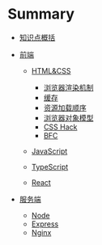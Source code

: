 # Summary

* [知识点概括](README.md)
* [前端]()
    * [HTML&CSS](FrontEnd/HTML&CSS/HTML&CSS.md)
        * [浏览器渲染机制](FrontEnd/HTML&CSS/Paint.md)
        * [缓存](FrontEnd/HTML&CSS/Cache.md)
        * [资源加载顺序](FrontEnd/HTML&CSS/LoadSource.md)
        * [浏览器对象模型](FrontEnd/HTML&CSS/BOM.md)
        * [CSS Hack](FrontEnd/HTML&CSS/CSSHack.md)
        * [BFC](FrontEnd/HTML&CSS/BFC.md)

    * [JavaScript](FrontEnd/JavaScript.md)
    * [TypeScript](FrontEnd/TypeScript.md)
    * [React](FrontEnd/React.md)

* [服务端]()
    * [Node](BackEnd/Node.md)
    * [Express](BackEnd/Express.md)
    * [Nginx](BackEnd/Nginx.md)
